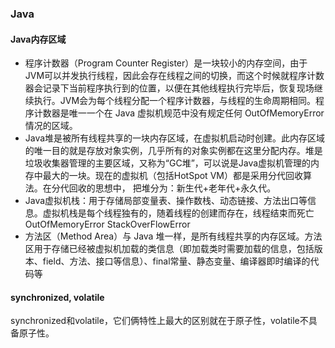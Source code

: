 ### Java

#### Java内存区域
* 程序计数器（Program Counter Register）是一块较小的内存空间，由于JVM可以并发执行线程，因此会存在线程之间的切换，而这个时候就程序计数器会记录下当前程序执行到的位置，以便在其他线程执行完毕后，恢复现场继续执行。JVM会为每个线程分配一个程序计数器，与线程的生命周期相同。程序计数器是唯一一个在 Java 虚拟机规范中没有规定任何 OutOfMemoryError 情况的区域。
* Java堆是被所有线程共享的一块内存区域，在虚拟机启动时创建。此内存区域的唯一目的就是存放对象实例，几乎所有的对象实例都在这里分配内存。堆是垃圾收集器管理的主要区域，又称为“GC堆”，可以说是Java虚拟机管理的内存中最大的一块。现在的虚拟机（包括HotSpot VM）都是采用分代回收算法。在分代回收的思想中， 把堆分为：新生代+老年代+永久代。
* Java虚拟机栈：用于存储局部变量表、操作数栈、动态链接、方法出口等信息。虚拟机栈是每个线程独有的，随着线程的创建而存在，线程结束而死亡 OutOfMemoryError StackOverFlowError
* 方法区（Method Area）与 Java 堆一样，是所有线程共享的内存区域。方法区用于存储已经被虚拟机加载的类信息（即加载类时需要加载的信息，包括版本、field、方法、接口等信息）、final常量、静态变量、编译器即时编译的代码等

#### synchronized, volatile
synchronized和volatile，它们俩特性上最大的区别就在于原子性，volatile不具备原子性。
